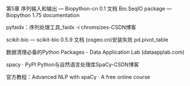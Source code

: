

第5章 序列输入和输出 — Biopython-cn 0.1 文档
Bio.SeqIO package — Biopython 1.75 documentation

pyfaidx：序列处理工具_faidx -i chromsizes-CSDN博客

scikit-bio — scikit-bio 0.5.9 文档 (osgeo.cn)安装失败
pd.pivot_table

数据清理必备的Python Packages - Data Application Lab (dataapplab.com)

spacy · PyPI
Python与自然语言处理库SpaCy-CSDN博客

官方教程：Advanced NLP with spaCy · A free online course

